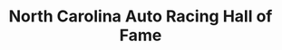 ---
layout: repo
title: "North Carolina Auto Racing Hall of Fame"
id: 5157
permalink: repos/5157/
---